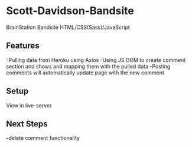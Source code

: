 # Scott-Davidson-Bandsite
BrainStation Bandsite
HTML/CSS(Sass)/JavaScript

## Features
-Pulling data from Heroku using Axios
-Using JS DOM to create comment section and shows and mapping them with the pulled data
-Posting comments will automatically update page with the new comment

## Setup
View in live-server

## Next Steps
-delete comment functionality
